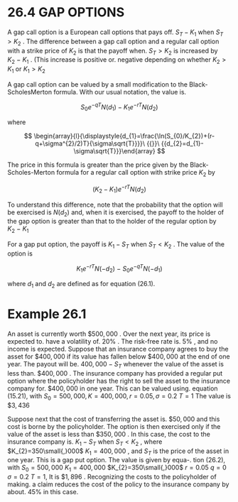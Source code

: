 # 26.4 GAP OPTIONS  

A gap call option is a European call options that pays off. $S_{T}-K_{1}$ when $S_{T}>K_{2}$ . The difference between a gap call option and a regular call option with a strike price of $K_{2}$ is that the payoff when. $S_{T}>K_{2}$ is increased by $K_{2}\mathrm{~-~}K_{1}$ . (This increase is positive or. negative depending on whether $K_{2}>K_{1}$ or $K_{1}>K_{2}$  

A gap call option can be valued by a small modification to the Black-ScholesMerton formula. With our usual notation, the value is.  

$$
S_{0}e^{-q T}N(d_{1})-K_{1}e^{-r T}N(d_{2})
$$  

where  

$$
\begin{array}{l}{\displaystyle{d_{1}=\frac{\ln(S_{0}/K_{2})+(r-q+\sigma^{2}/2)T}{\sigma\sqrt{T}}}}\ {{}}\ {{d_{2}=d_{1}-\sigma\sqrt{T}}}\end{array}
$$  

The price in this formula is greater than the price given by the Black-Scholes-Merton formula for a regular call option with strike price $K_{2}$ by  

$$
(K_{2}-K_{1})e^{-r T}N(d_{2})
$$  

To understand this difference, note that the probability that the option will be exercised is $N(d_{2})$ and, when it is exercised, the payoff to the holder of the gap option is greater than that to the holder of the regular option by $K_{2}\mathrm{~-~}K_{1}$  

For a gap put option, the payoff is $K_{1}-S_{T}$ when $S_{T}<K_{2}$ . The value of the option is  

$$
K_{1}e^{-r T}N(-d_{2})\:-\:S_{0}e^{-q T}N(-d_{1})
$$  

where $d_{1}$ and $d_{2}$ are defined as for equation (26.1).  

# Example 26.1  

An asset is currently worth $\$500,000$ . Over the next year, its price is expected to. have a volatility of. $20\%$ . The risk-free rate is. $5\%$ , and no income is expected. Suppose that an insurance company agrees to buy the asset for $\$400,000$ if its value has fallen below $\$400,000$ at the end of one year. The payout will be. $400,000-S_{T}$ whenever the value of the asset is less than. $\$400,000$ . The insurance company has provided a regular put option where the policyholder has the right to sell the asset to the insurance company for. $\$400,000$ in one year. This can be valued using. equation (15.21), with $S_{0}=500,000,K=400,000,r=0.05,\sigma=0.2$ $T=1$ The value is $\$3,436$  

Suppose next that the cost of transferring the asset is. $\$50,000$ and this cost is borne by the policyholder. The option is then exercised only if the value of the asset is less than $\$350,000$ . In this case, the cost to the insurance company is. $K_{1}-S_{T}$ when $S_{T}<K_{2}$ , where $K_{2}=350\small{,}000$ $K_{1}=400{,}000$ , and $S_{T}$ is the price of the asset in one year. This is a gap put option. The value is given by equa-. tion (26.2), with $S_{0}=500{,}000$ $K_{1}=400{,}000$ $K_{2}=350\small{,}000$ $r=0.05$ $q=0$ $\sigma=0.2$ $T=1,$ It is $\$1,896$ . Recognizing the costs to the policyholder of making. a claim reduces the cost of the policy to the insurance company by about. $45\%$ in this case.  
